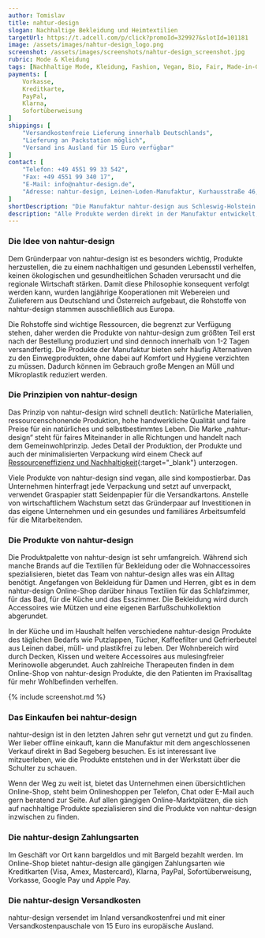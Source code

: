 ```yaml
---
author: Tomislav
title: nahtur-design
slogan: Nachhaltige Bekleidung und Heimtextilien
targetUrl: https://t.adcell.com/p/click?promoId=329927&slotId=101181
image: /assets/images/nahtur-design_logo.png
screenshot: /assets/images/screenshots/nahtur-design_screenshot.jpg
rubric: Mode & Kleidung
tags: [Nachhaltige Mode, Kleidung, Fashion, Vegan, Bio, Fair, Made-in-Germany]
payments: [
    Vorkasse,
    Kreditkarte,
    PayPal,
    Klarna,
    Sofortüberweisung
]
shippings: [
    "Versandkostenfreie Lieferung innerhalb Deutschlands",
    "Lieferung an Packstation möglich",
    "Versand ins Ausland für 15 Euro verfügbar"
]
contact: [
    "Telefon: +49 4551 99 33 542",
    "Fax: +49 4551 99 340 17",
    "E-Mail: info@nahtur-design.de",
    "Adresse: nahtur-design, Leinen-Loden-Manufaktur, Kurhausstraße 46, 23795 Bad Segeberg"
]
shortDescription: "Die Manufaktur nahtur-design aus Schleswig-Holstein hat sich auf Bekleidung, Heimtextilien und Gebrauchstextilien aus Leinen und Loden spezialisiert. "
description: "Alle Produkte werden direkt in der Manufaktur entwickelt, produziert und vermarktet. Das Team arbeitet dabei plastikfrei, ressourcenschonend und vermeidet durch eine spezielle „zero-waste“-Kollektion bis zu 99 Prozent Müll."
---
```


### Die Idee von nahtur-design

Dem Gründerpaar von nahtur-design ist es besonders wichtig, Produkte herzustellen, die zu einem nachhaltigen und gesunden Lebensstil verhelfen, keinen ökologischen und gesundheitlichen Schaden verursacht und die regionale Wirtschaft stärken. Damit diese Philosophie konsequent verfolgt werden kann, wurden langjährige Kooperationen mit Webereien und Zulieferern aus Deutschland und Österreich aufgebaut, die Rohstoffe von nahtur-design stammen ausschließlich aus Europa.

Die Rohstoffe sind wichtige Ressourcen, die begrenzt zur Verfügung stehen, daher werden die Produkte von nahtur-design zum größten Teil erst nach der Bestellung produziert und sind dennoch innerhalb von 1-2 Tagen versandfertig. Die Produkte der Manufaktur bieten sehr häufig Alternativen zu den Einwegprodukten, ohne dabei auf Komfort und Hygiene verzichten zu müssen. Dadurch können im Gebrauch große Mengen an Müll und Mikroplastik reduziert werden.

### Die Prinzipien von nahtur-design

Das Prinzip von nahtur-design wird schnell deutlich: Natürliche Materialien, ressourcenschonende Produktion, hohe handwerkliche Qualität und faire Preise für ein natürliches und selbstbestimmtes Leben. Die Marke „nahtur-design“ steht für faires Miteinander in alle Richtungen und handelt nach dem Gemeinwohlprinzip. Jedes Detail der Produktion, der Produkte und auch der minimalisierten Verpackung wird einem Check auf [Ressourceneffizienz und Nachhaltigkeit](https://nahtur-design.de/pages/nachhaltigkeit){:target="_blank"} unterzogen.

Viele Produkte von nahtur-design sind vegan, alle sind kompostierbar. Das Unternehmen hinterfragt jede Verpackung und setzt auf unverpackt, verwendet Graspapier statt Seidenpapier für die Versandkartons. Anstelle von wirtschaftlichem Wachstum setzt das Gründerpaar auf Investitionen in das eigene Unternehmen und ein gesundes und familiäres Arbeitsumfeld für die Mitarbeitenden.

### Die Produkte von nahtur-design

Die Produktpalette von nahtur-design ist sehr umfangreich. Während sich manche Brands auf die Textilien für Bekleidung oder die Wohnaccessoires spezialisieren, bietet das Team von nahtur-design alles was ein Alltag benötigt. Angefangen von Bekleidung für Damen und Herren, gibt es in dem nahtur-design Online-Shop darüber hinaus Textilien für das Schlafzimmer, für das Bad, für die Küche und das Esszimmer. Die Bekleidung wird durch Accessoires wie Mützen und eine eigenen Barfußschuhkollektion abgerundet.

In der Küche und im Haushalt helfen verschiedene nahtur-design Produkte des täglichen Bedarfs wie Putzlappen, Tücher, Kaffeefilter und Gefrierbeutel aus Leinen dabei, müll- und plastikfrei zu leben. Der Wohnbereich wird durch Decken, Kissen und weitere Accessoires aus mulesingfreier Merinowolle abgerundet. Auch zahlreiche Therapeuten finden in dem Online-Shop von nahtur-design Produkte, die den Patienten im Praxisalltag für mehr Wohlbefinden verhelfen.

{% include screenshot.md %}

### Das Einkaufen bei nahtur-design

nahtur-design ist in den letzten Jahren sehr gut vernetzt und gut zu finden. Wer lieber offline einkauft, kann die Manufaktur mit dem angeschlossenen Verkauf direkt in Bad Segeberg besuchen. Es ist interessant live mitzuerleben, wie die Produkte entstehen und in der Werkstatt über die Schulter zu schauen.

Wenn der Weg zu weit ist, bietet das Unternehmen einen übersichtlichen Online-Shop, steht beim Onlineshoppen per Telefon, Chat oder E-Mail auch gern beratend zur Seite. Auf allen gängigen Online-Marktplätzen, die sich auf nachhaltige Produkte spezialisieren sind die Produkte von nahtur-design inzwischen zu finden.

### Die nahtur-design Zahlungsarten

Im Geschäft vor Ort kann bargeldlos und mit Bargeld bezahlt werden. Im Online-Shop bietet nahtur-design alle gängigen Zahlungsarten wie Kreditkarten (Visa, Amex, Mastercard), Klarna, PayPal, Sofortüberweisung, Vorkasse, Google Pay und Apple Pay.

### Die nahtur-design Versandkosten 

nahtur-design versendet im Inland versandkostenfrei und mit einer Versandkostenpauschale von 15 Euro ins europäische Ausland.